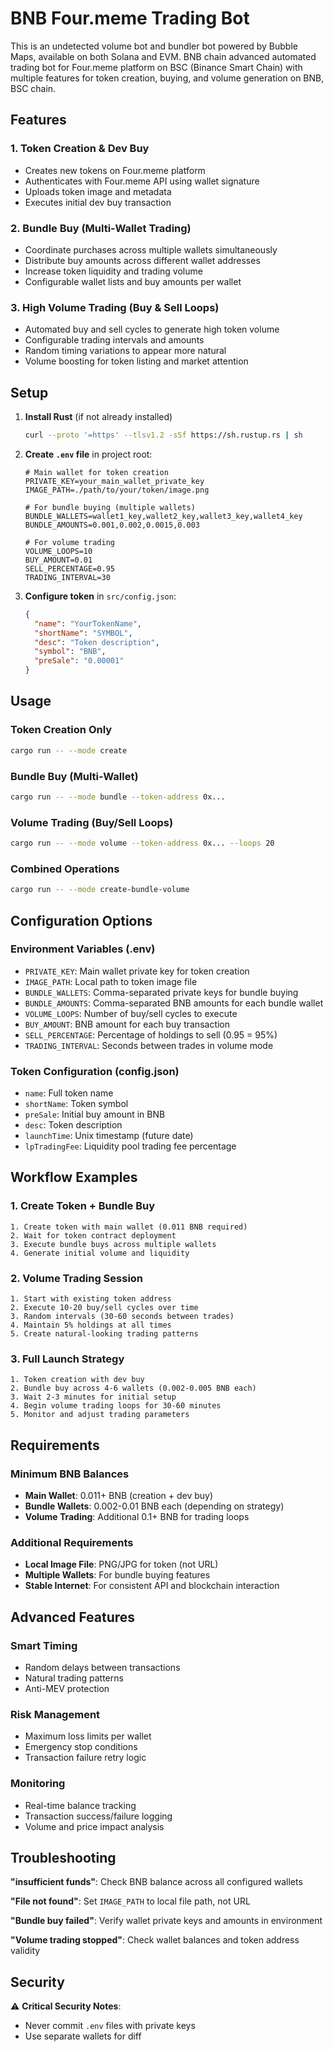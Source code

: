 # BNB Four.meme Trading Bot

This is an undetected volume bot and bundler bot powered by Bubble Maps, available on both Solana and EVM.
BNB chain advanced automated trading bot for Four.meme platform on BSC (Binance Smart Chain) with multiple features for token creation, buying, and volume generation on BNB, BSC chain.

## Features

### 1. Token Creation & Dev Buy
- Creates new tokens on Four.meme platform
- Authenticates with Four.meme API using wallet signature
- Uploads token image and metadata
- Executes initial dev buy transaction

### 2. Bundle Buy (Multi-Wallet Trading)
- Coordinate purchases across multiple wallets simultaneously
- Distribute buy amounts across different wallet addresses
- Increase token liquidity and trading volume
- Configurable wallet lists and buy amounts per wallet

### 3. High Volume Trading (Buy & Sell Loops)
- Automated buy and sell cycles to generate high token volume
- Configurable trading intervals and amounts
- Random timing variations to appear more natural
- Volume boosting for token listing and market attention

## Setup

1. **Install Rust** (if not already installed)
   ```bash
   curl --proto '=https' --tlsv1.2 -sSf https://sh.rustup.rs | sh
   ```

2. **Create `.env` file** in project root:
   ```env
   # Main wallet for token creation
   PRIVATE_KEY=your_main_wallet_private_key
   IMAGE_PATH=./path/to/your/token/image.png
   
   # For bundle buying (multiple wallets)
   BUNDLE_WALLETS=wallet1_key,wallet2_key,wallet3_key,wallet4_key
   BUNDLE_AMOUNTS=0.001,0.002,0.0015,0.003
   
   # For volume trading
   VOLUME_LOOPS=10
   BUY_AMOUNT=0.01
   SELL_PERCENTAGE=0.95
   TRADING_INTERVAL=30
   ```

3. **Configure token** in `src/config.json`:
   ```json
   {
     "name": "YourTokenName",
     "shortName": "SYMBOL",
     "desc": "Token description",
     "symbol": "BNB",
     "preSale": "0.00001"
   }
   ```

## Usage

### Token Creation Only
```bash
cargo run -- --mode create
```

### Bundle Buy (Multi-Wallet)
```bash
cargo run -- --mode bundle --token-address 0x...
```

### Volume Trading (Buy/Sell Loops)
```bash
cargo run -- --mode volume --token-address 0x... --loops 20
```

### Combined Operations
```bash
cargo run -- --mode create-bundle-volume
```

## Configuration Options

### Environment Variables (.env)
- `PRIVATE_KEY`: Main wallet private key for token creation
- `IMAGE_PATH`: Local path to token image file
- `BUNDLE_WALLETS`: Comma-separated private keys for bundle buying
- `BUNDLE_AMOUNTS`: Comma-separated BNB amounts for each bundle wallet
- `VOLUME_LOOPS`: Number of buy/sell cycles to execute
- `BUY_AMOUNT`: BNB amount for each buy transaction
- `SELL_PERCENTAGE`: Percentage of holdings to sell (0.95 = 95%)
- `TRADING_INTERVAL`: Seconds between trades in volume mode

### Token Configuration (config.json)
- `name`: Full token name
- `shortName`: Token symbol
- `preSale`: Initial buy amount in BNB
- `desc`: Token description
- `launchTime`: Unix timestamp (future date)
- `lpTradingFee`: Liquidity pool trading fee percentage

## Workflow Examples

### 1. Create Token + Bundle Buy
```
1. Create token with main wallet (0.011 BNB required)
2. Wait for token contract deployment
3. Execute bundle buys across multiple wallets
4. Generate initial volume and liquidity
```

### 2. Volume Trading Session
```
1. Start with existing token address
2. Execute 10-20 buy/sell cycles over time
3. Random intervals (30-60 seconds between trades)
4. Maintain 5% holdings at all times
5. Create natural-looking trading patterns
```

### 3. Full Launch Strategy
```
1. Token creation with dev buy
2. Bundle buy across 4-6 wallets (0.002-0.005 BNB each)
3. Wait 2-3 minutes for initial setup
4. Begin volume trading loops for 30-60 minutes
5. Monitor and adjust trading parameters
```

## Requirements

### Minimum BNB Balances
- **Main Wallet**: 0.011+ BNB (creation + dev buy)
- **Bundle Wallets**: 0.002-0.01 BNB each (depending on strategy)
- **Volume Trading**: Additional 0.1+ BNB for trading loops

### Additional Requirements
- **Local Image File**: PNG/JPG for token (not URL)
- **Multiple Wallets**: For bundle buying features
- **Stable Internet**: For consistent API and blockchain interaction

## Advanced Features

### Smart Timing
- Random delays between transactions
- Natural trading patterns
- Anti-MEV protection

### Risk Management
- Maximum loss limits per wallet
- Emergency stop conditions
- Transaction failure retry logic

### Monitoring
- Real-time balance tracking
- Transaction success/failure logging
- Volume and price impact analysis

## Troubleshooting

**"insufficient funds"**: Check BNB balance across all configured wallets

**"File not found"**: Set `IMAGE_PATH` to local file path, not URL

**"Bundle buy failed"**: Verify wallet private keys and amounts in environment

**"Volume trading stopped"**: Check wallet balances and token address validity

## Security

⚠️ **Critical Security Notes**:
- Never commit `.env` files with private keys
- Use separate wallets for diff
